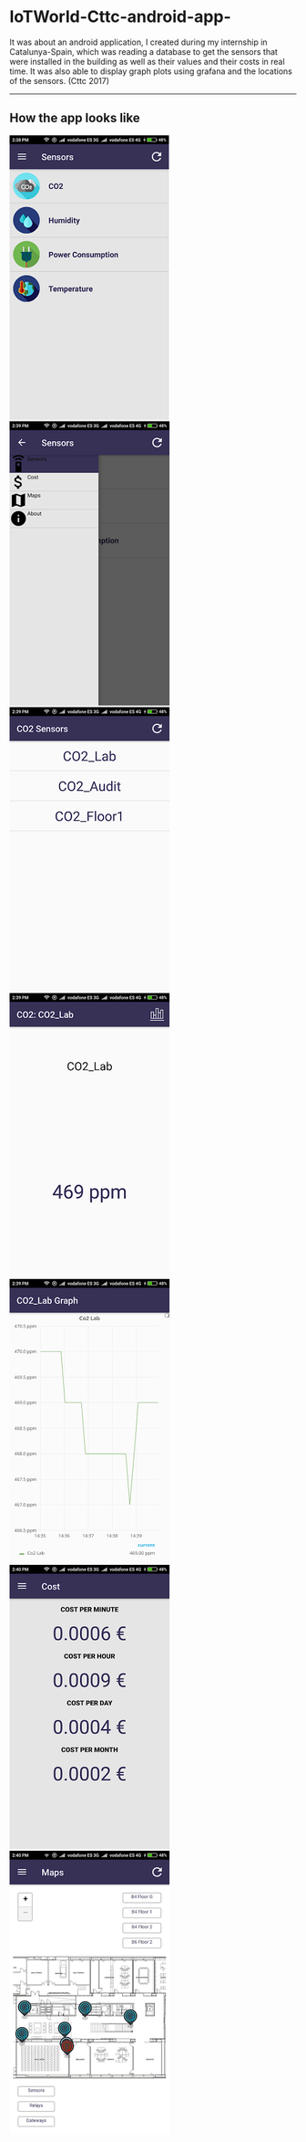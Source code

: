 # IoTWorld-Cttc-android-app-
It was about an android application, I created during my internship in Catalunya-Spain, which was reading a database to get the sensors that were installed in the building
as well as their values and their costs in real time. It was also able to display graph plots using grafana and the locations of the sensors. (Cttc 2017)

------------------------------------------------------------------

## How the app looks like
![alt-text-1](https://github.com/george50450/IoTWorld-Cttc-android-app-/blob/main/Images/1.png) ![alt-text-2](https://github.com/george50450/IoTWorld-Cttc-android-app-/blob/main/Images/2.png) ![alt-text-3](https://github.com/george50450/IoTWorld-Cttc-android-app-/blob/main/Images/3.png) ![alt-text-4](https://github.com/george50450/IoTWorld-Cttc-android-app-/blob/main/Images/4.png) ![alt-text-5](https://github.com/george50450/IoTWorld-Cttc-android-app-/blob/main/Images/5.png) ![alt-text-6](https://github.com/george50450/IoTWorld-Cttc-android-app-/blob/main/Images/6.png) ![alt-text-7](https://github.com/george50450/IoTWorld-Cttc-android-app-/blob/main/Images/7.png)
